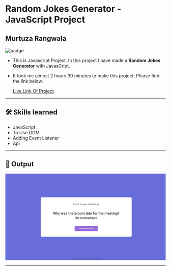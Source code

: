 # Random Jokes Generator - JavaScript Project

## Murtuza Rangwala

![badge](https://img.shields.io/badge/Tech-HTML%20CSS%20JS-brightgreen)

- This is Javascript Project. In this project I have made a **Random Jokes Generator** with JavasCript.

- It took me almost 2 hours 30 minutes to make this project. Please find the link below.

  [Live Link Of Project](https://mk-bad-jokes.netlify.app/)

---

## 🛠 Skills learned

- JavaScript
- To Use DOM
- Adding Event Listener
- Api

---

## 🎥 Output

![input](./img/01.PNG)

---

